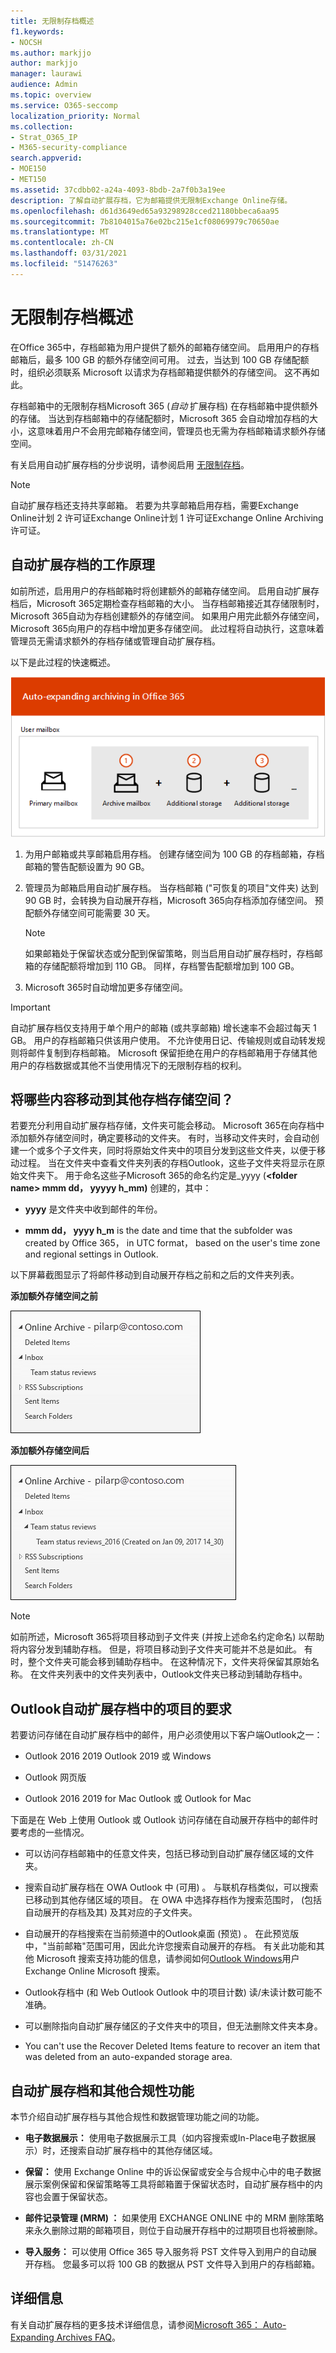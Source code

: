 ```yaml
---
title: 无限制存档概述
f1.keywords:
- NOCSH
ms.author: markjjo
author: markjjo
manager: laurawi
audience: Admin
ms.topic: overview
ms.service: O365-seccomp
localization_priority: Normal
ms.collection:
- Strat_O365_IP
- M365-security-compliance
search.appverid:
- MOE150
- MET150
ms.assetid: 37cdbb02-a24a-4093-8bdb-2a7f0b3a19ee
description: 了解自动扩展存档，它为邮箱提供无限制Exchange Online存储。
ms.openlocfilehash: d61d3649ed65a93298928cced21180bbeca6aa95
ms.sourcegitcommit: 7b8104015a76e02bc215e1cf08069979c70650ae
ms.translationtype: MT
ms.contentlocale: zh-CN
ms.lasthandoff: 03/31/2021
ms.locfileid: "51476263"
---
```

# <a name="overview-of-unlimited-archiving"></a>无限制存档概述

在Office 365中，存档邮箱为用户提供了额外的邮箱存储空间。 启用用户的存档邮箱后，最多 100 GB 的额外存储空间可用。 过去，当达到 100 GB 存储配额时，组织必须联系 Microsoft 以请求为存档邮箱提供额外的存储空间。 这不再如此。

存档邮箱中的无限制存档Microsoft 365 (*自动* 扩展存档) 在存档邮箱中提供额外的存储。 当达到存档邮箱中的存储配额时，Microsoft 365 会自动增加存档的大小，这意味着用户不会用完邮箱存储空间，管理员也无需为存档邮箱请求额外存储空间。

有关启用自动扩展存档的分步说明，请参阅启用 [无限制存档](enable-unlimited-archiving.md)。

> [!NOTE]
> 自动扩展存档还支持共享邮箱。 若要为共享邮箱启用存档，需要Exchange Online计划 2 许可证Exchange Online计划 1 许可证Exchange Online Archiving许可证。

## <a name="how-auto-expanding-archiving-works"></a>自动扩展存档的工作原理

如前所述，启用用户的存档邮箱时将创建额外的邮箱存储空间。 启用自动扩展存档后，Microsoft 365定期检查存档邮箱的大小。 当存档邮箱接近其存储限制时，Microsoft 365自动为存档创建额外的存储空间。 如果用户用完此额外存储空间，Microsoft 365向用户的存档中增加更多存储空间。 此过程将自动执行，这意味着管理员无需请求额外的存档存储或管理自动扩展存档。

以下是此过程的快速概述。

![自动扩展存档过程概述](../media/74355385-d990-44fe-8a87-6c3639d1f63f.png)

1. 为用户邮箱或共享邮箱启用存档。 创建存储空间为 100 GB 的存档邮箱，存档邮箱的警告配额设置为 90 GB。

2. 管理员为邮箱启用自动扩展存档。 当存档邮箱 ("可恢复的项目"文件夹) 达到 90 GB 时，会转换为自动展开存档，Microsoft 365向存档添加存储空间。 预配额外存储空间可能需要 30 天。

   > [!NOTE]
   > 如果邮箱处于保留状态或分配到保留策略，则当启用自动扩展存档时，存档邮箱的存储配额将增加到 110 GB。 同样，存档警告配额增加到 100 GB。

3. Microsoft 365时自动增加更多存储空间。

> [!IMPORTANT]
> 自动扩展存档仅支持用于单个用户的邮箱 (或共享邮箱) 增长速率不会超过每天 1 GB。 用户的存档邮箱只供该用户使用。 不允许使用日记、传输规则或自动转发规则将邮件复制到存档邮箱。 Microsoft 保留拒绝在用户的存档邮箱用于存储其他用户的存档数据或其他不当使用情况下的无限制存档的权利。

## <a name="what-gets-moved-to-the-additional-archive-storage-space"></a>将哪些内容移动到其他存档存储空间？

若要充分利用自动扩展存档存储，文件夹可能会移动。 Microsoft 365在向存档中添加额外存储空间时，确定要移动的文件夹。 有时，当移动文件夹时，会自动创建一个或多个子文件夹，同时将原始文件夹中的项目分发到这些文件夹，以便于移动过程。 当在文件夹中查看文件夹列表的存档Outlook，这些子文件夹将显示在原始文件夹下。  用于命名这些子Microsoft 365的命名约定是_yyyy (**\<folder name\> mmm dd， yyyyy h_mm)** 创建的，其中：

- **yyyy** 是文件夹中收到邮件的年份。

- **mmm dd， yyyy h_m** is the date and time that the subfolder was created by Office 365， in UTC format， based on the user's time zone and regional settings in Outlook.

以下屏幕截图显示了将邮件移动到自动展开存档之前和之后的文件夹列表。

 **添加额外存储空间之前**

![预配自动扩展存档之前存档邮箱的文件夹列表](../media/5d6d6420-e562-4912-aaab-1c111762b3f6.png)

 **添加额外存储空间后**

![预配自动扩展存档后存档邮箱的文件夹列表](../media/c03c5f51-23fa-4fc2-b887-7e7e5cce30da.png)

> [!NOTE]
> 如前所述，Microsoft 365将项目移动到子文件夹 (并按上述命名约定命名) 以帮助将内容分发到辅助存档。 但是，将项目移动到子文件夹可能并不总是如此。 有时，整个文件夹可能会移到辅助存档中。 在这种情况下，文件夹将保留其原始名称。  在文件夹列表中的文件夹列表中，Outlook文件夹已移动到辅助存档中。

## <a name="outlook-requirements-for-accessing-items-in-an-auto-expanded-archive"></a>Outlook自动扩展存档中的项目的要求

若要访问存储在自动扩展存档中的邮件，用户必须使用以下客户端Outlook之一：

- Outlook 2016 2019 Outlook 2019 或 Windows

- Outlook 网页版

- Outlook 2016 2019 for Mac Outlook 或 Outlook for Mac

下面是在 Web 上使用 Outlook 或 Outlook 访问存储在自动展开存档中的邮件时要考虑的一些情况。

- 可以访问存档邮箱中的任意文件夹，包括已移动到自动扩展存储区域的文件夹。

- 搜索自动扩展存档在 OWA Outlook 中 (可用) 。 与联机存档类似，可以搜索已移动到其他存储区域的项目。 在 OWA 中选择存档作为搜索范围时， (包括自动展开的存档及其) 及其对应的子文件夹。

- 自动展开的存档搜索在当前频道中的Outlook桌面 (预览) 。 在此预览版中，"当前邮箱"范围可用，因此允许您搜索自动展开的存档。 有关此功能和其他 Microsoft 搜索支持功能的信息，请参阅如何[Outlook Windows](https://techcommunity.microsoft.com/t5/outlook-global-customer-service/how-outlook-for-windows-connected-to-exchange-online-utilizes/ba-p/1715045)用户Exchange Online Microsoft 搜索。 

- Outlook存档中 (和 Web Outlook Outlook 中的项目计数) 读/未读计数可能不准确。

- 可以删除指向自动扩展存储区的子文件夹中的项目，但无法删除文件夹本身。

- You can't use the Recover Deleted Items feature to recover an item that was deleted from an auto-expanded storage area.

## <a name="auto-expanding-archiving-and-other-compliance-features"></a>自动扩展存档和其他合规性功能

本节介绍自动扩展存档与其他合规性和数据管理功能之间的功能。

- **电子数据展示：** 使用电子数据展示工具（如内容搜索或In-Place电子数据展示）时，还搜索自动扩展存档中的其他存储区域。

- **保留：** 使用 Exchange Online 中的诉讼保留或安全与合规中心中的电子数据展示案例保留和保留策略等工具将邮箱置于保留状态时，自动扩展存档中的内容也会置于保留状态。

- **邮件记录管理 (MRM) ：** 如果使用 EXCHANGE ONLINE 中的 MRM 删除策略来永久删除过期的邮箱项目，则位于自动展开存档中的过期项目也将被删除。

- **导入服务：** 可以使用 Office 365 导入服务将 PST 文件导入到用户的自动展开存档。 您最多可以将 100 GB 的数据从 PST 文件导入到用户的存档邮箱。

## <a name="more-information"></a>详细信息

有关自动扩展存档的更多技术详细信息，请参阅[Microsoft 365： Auto-Expanding Archives FAQ](https://techcommunity.microsoft.com/t5/exchange-team-blog/office-365-auto-expanding-archives-faq/ba-p/607784)。
